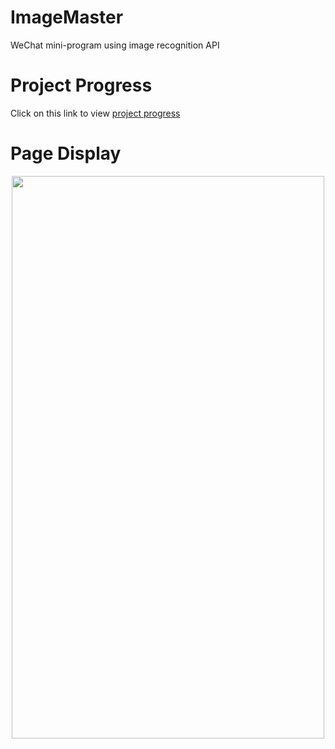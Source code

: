 # ImageMaster
WeChat mini-program using image recognition API

# Project Progress
Click on this link to view [project progress](https://github.com/ZHJ0125/ImageMaster/projects/1)

# Page Display
<div align=center><img width="500" height="900" src="https://github.com/ZHJ0125/ImageMaster/blob/master/Project_Data/image/0_show.png"/></div>
